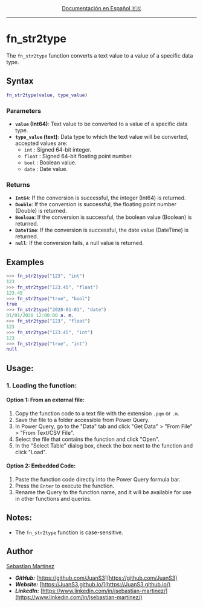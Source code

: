 <div align="center">
    <a href="README_ES.md">Documentación en Español 🇪🇸</a>
</div>

<hr>

# fn_str2type

The `fn_str2type` function converts a text value to a value of a specific data type.


## Syntax

```m
fn_str2type(value, type_value)
```

### Parameters

- **`value` (Int64)**: Text value to be converted to a value of a specific data type.
- **`type_value` (text)**: Data type to which the text value will be converted, accepted values are:
    - `int` : Signed 64-bit integer.
    - `float` : Signed 64-bit floating point number.
    - `bool` : Boolean value.
    - `date` : Date value.

### Returns

- **`Int64`**: If the conversion is successful, the integer (Int64) is returned.
- **`Double`**: If the conversion is successful, the floating point number (Double) is returned.
- **`Boolean`**: If the conversion is successful, the boolean value (Boolean) is returned.
- **`DateTime`**: If the conversion is successful, the date value (DateTime) is returned.
- **`null`**: If the conversion fails, a null value is returned.

## Examples
```m
>>> fn_str2type("123", "int")
123
>>> fn_str2type("123.45", "float")
123.45
>>> fn_str2type("true", "bool")
true
>>> fn_str2type("2020-01-01", "date")
01/01/2020 12:00:00 a. m.
>>> fn_str2type("123", "float")
123
>>> fn_str2type("123.45", "int")
123
>>> fn_str2type("true", "int")
null
```

## Usage:

### 1. Loading the function:

#### Option 1: From an external file:

1. Copy the function code to a text file with the extension `.pqm` or `.m`.
2. Save the file to a folder accessible from Power Query.
3. In Power Query, go to the "Data" tab and click "Get Data" > "From File" > "From Text/CSV File".
4. Select the file that contains the function and click "Open".
5. In the "Select Table" dialog box, check the box next to the function and click "Load".

#### Option 2: Embedded Code:

1. Paste the function code directly into the Power Query formula bar.
2. Press the `Enter` to execute the function.
3. Rename the Query to the function name, and it will be available for use in other functions and queries.

## Notes:

- The `fn_str2type` function is case-sensitive.

## Author

[Sebastian Martinez](https://JuanS3.github.io/)

  - ***GitHub:*** [https://github.com/JuanS3](https://github.com/JuanS3)
  - ***Website:*** [https://JuanS3.github.io/](https://JuanS3.github.io/)
  - ***LinkedIn:*** [https://www.linkedin.com/in/jsebastian-martinez/](https://www.linkedin.com/in/jsebastian-martinez/)

